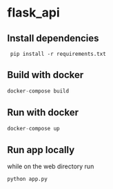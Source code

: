 # flask_api

## Install dependencies
```
 pip install -r requirements.txt     
```

## Build with docker
```python
docker-compose build
```

## Run with docker
```python
docker-compose up
```
## Run app locally
while on the web directory run
```
python app.py
```